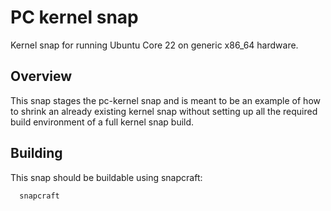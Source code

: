 # PC kernel snap

Kernel snap for running Ubuntu Core 22 on generic x86_64 hardware.

## Overview

This snap stages the pc-kernel snap and is meant to be an example of how to
shrink an already existing kernel snap without setting up all the required build
environment of a full kernel snap build.

## Building

This snap should be buildable using snapcraft:

```
  snapcraft
```
